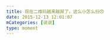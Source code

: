 ```yaml
---
title: 现在二维码越来越屌了，这么小怎么扫😠
date: 2015-12-13 12:01:07
mCategories: [说说]
type: moment
---
```


<div id="pics-20151213120107"></div>

<script src="/lib/moment/pics.js"></script>
<script>
var data = [
    {"link": "2015-12-13_000002.webp", "type": "shuoshuo"}
];
picsRender(data, "pics-20151213120107");
</script>
